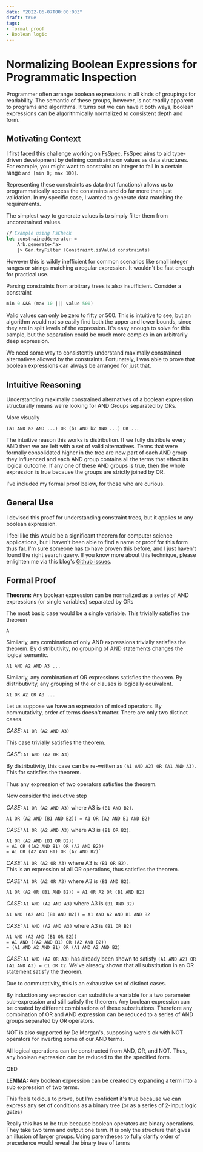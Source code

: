 ```yaml
---
date: "2022-06-07T00:00:00Z"
draft: true
tags:
- formal proof
- Boolean logic
---
```


# Normalizing Boolean Expressions for Programmatic Inspection

Programmer often arrange boolean expressions in all kinds of groupings for readability. The semantic of these groups, however, is not readily apparent to programs and algorithms. It turns out we can have it both ways, boolean expressions can be algorithmically normalized to consistent depth and form.

## Motivating Context

I first faced this challenge working on [FsSpec](https://github.com/farlee2121/fsspec). FsSpec aims to aid type-driven development by defining constraints on values as data structures. For example, you might want to constraint an integer to fall in a certain range `and [min 0; max 100]`.

Representing these constraints as data (not functions) allows us to programmatically access the constraints and do far more than just validation. In my specific case, I wanted to generate data matching the requirements.

The simplest way to generate values is to simply filter them from unconstrained values. 

```fsharp
// Example using FsCheck
let constrainedGenerator = 
    Arb.generate<'a> 
    |> Gen.tryFilter (Constraint.isValid constraints)
```

However this is wildly inefficient for common scenarios like small integer ranges or strings matching a regular expression. It wouldn't be fast enough for practical use.

Parsing constraints from arbitrary trees is also insufficient. Consider a constraint
```fsharp
min 0 &&& (max 10 ||| value 500)
``` 

Valid values can only be zero to fifty or 500. This is intuitive to see, but an algorithm would not so easily find both the upper and lower bounds, since they are in split levels of the expression. It's easy enough to solve for this sample, but the separation could be much more complex in an arbitrarily deep expression.

We need some way to consistently understand maximally constrained alternatives allowed by the constraints. Fortunately, I was able to prove that boolean expressions can always be arranged for just that.

## Intuitive Reasoning

Understanding maximally constrained alternatives of a boolean expression structurally means we're looking for AND Groups separated by ORs. 

More visually
```
(a1 AND a2 AND ...) OR (b1 AND b2 AND ...) OR ...
```

The intuitive reason this works is distribution. If we fully distribute every AND then we are left with a set of valid alternatives. Terms that were formally consolidated higher in the tree are now part of each AND group they influenced and each AND group contains all the terms that effect its logical outcome. If any one of these AND groups is true, then the whole expression is true because the groups are strictly joined by OR.

I've included my formal proof below, for those who are curious.

## General Use

I devised this proof for understanding constraint trees, but it applies to any boolean expression. 

I feel like this would be a significant theorem for computer science applications, but I haven't been able to find a name or proof for this form thus far. I'm sure someone has to have proven this before, and I just haven't found the right search query. If you know more about this technique, please enlighten me via this blog's [Github issues](https://github.com/farlee2121/devessentialsblog/issues).

## Formal Proof

**Theorem:** Any boolean expression can be normalized as a series of AND expressions (or single variables) separated by ORs

The most basic case would be a single variable. This trivially satisfies the theorem

```
A
``` 

Similarly, any combination of only AND expressions trivially satisfies the theorem. By distributivity, no grouping of AND statements changes the logical semantic.

```
A1 AND A2 AND A3 ...
```

Similarly, any combination of OR expressions satisfies the theorem. By distributivity, any grouping of the or clauses is logically equivalent.
```
A1 OR A2 OR A3 ...
```


Let us suppose we have an expression of mixed operators. By commutativity, order of terms doesn't matter. There are only two distinct cases.

*CASE:* `A1 OR (A2 AND A3)`

This case trivially satisfies the theorem.

*CASE:* `A1 AND (A2 OR A3)`

By distributivity, this case can be re-written as `(A1 AND A2) OR (A1 AND A3)`. This for satisfies the theorem.

Thus any expression of two operators satisfies the theorem.

Now consider the inductive step

<!-- Could reduce cases by pointing out the above expressions Are equivalent to A1 && A2 and A1 || A2, only need to show 4 cases, but we've already shown all four of those cases work -->

*CASE:* `A1 OR (A2 AND A3)` where A3 is `(B1 AND B2)`.
```
A1 OR (A2 AND (B1 AND B2)) = A1 OR (A2 AND B1 AND B2)
``` 

*CASE:* `A1 OR (A2 AND A3)` where A3 is `(B1 OR B2)`.
```
A1 OR (A2 AND (B1 OR B2)) 
= A1 OR ((A2 AND B1) OR (A2 AND B2)) 
= A1 OR (A2 AND B1) OR (A2 AND B2)`
```

*CASE:* `A1 OR (A2 OR A3)` where A3 is `(B1 OR B2)`.  
This is an expression of all OR operations, thus satisfies the theorem.

*CASE:* `A1 OR (A2 OR A3)` where A3 is `(B1 AND B2)`.
```
A1 OR (A2 OR (B1 AND B2)) = A1 OR A2 OR (B1 AND B2)
``` 

*CASE:* `A1 AND (A2 AND A3)` where A3 is `(B1 AND B2)`
```
A1 AND (A2 AND (B1 AND B2)) = A1 AND A2 AND B1 AND B2
```

*CASE:* `A1 AND (A2 AND A3)` where A3 is `(B1 OR B2)`
```
A1 AND (A2 AND (B1 OR B2)) 
= A1 AND ((A2 AND B1) OR (A2 AND B2)) 
= (A1 AND A2 AND B1) OR (A1 AND A2 AND B2)
```

*CASE:* `A1 AND (A2 OR A3)` has already been shown to satisfy `(A1 AND A2) OR (A1 AND A3) = C1 OR C2`. 
We've already shown that all substitution in an OR statement satisfy the theorem.

Due to commutativity, this is an exhaustive set of distinct cases.

By induction any expression can substitute a variable for a two parameter sub-expression and still satisfy the theorem.
Any boolean expression can be created by different combinations of these substitutions. Therefore any combination of OR and AND expression can be reduced to a series of AND groups separated by OR operators.

NOT is also supported by De Morgan's, supposing were's ok with NOT operators for inverting some of our AND terms.

All logical operations can be constructed from AND, OR, and NOT. Thus, any boolean expression can be reduced to the the specified form.

QED

**LEMMA:** Any boolean expression can be created by expanding a term into a sub expression of two terms.

This feels tedious to prove, but I'm confident it's true because we can express any set of conditions as a binary tree (or as a series of 2-input logic gates)

Really this has to be true because boolean operators are binary operations. They take two term and output one term. It is only the structure that gives an illusion of larger groups. Using parentheses to fully clarify order of precedence would reveal the binary tree of terms
